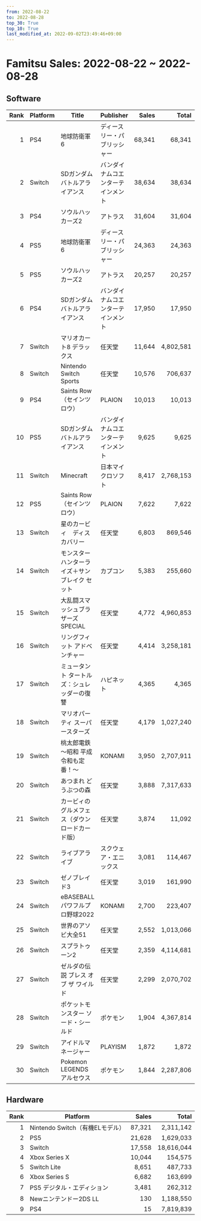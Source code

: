 ```yaml
---
from: 2022-08-22
to: 2022-08-28
top_30: True
top_10: True
last_modified_at: 2022-09-02T23:49:46+09:00
---
```

# Famitsu Sales: 2022-08-22 ~ 2022-08-28
## Software
| Rank | Platform | Title | Publisher | Sales | Total | Rate | New |
| -: | -- | -- | -- | -: | -: | -: | -- |
| 1 | PS4 | 地球防衛軍6 | ディースリー・パブリッシャー | 68,341 | 68,341 | 20% | **New** |
| 2 | Switch | SDガンダム バトルアライアンス | バンダイナムコエンターテインメント | 38,634 | 38,634 | 40% | **New** |
| 3 | PS4 | ソウルハッカーズ2 | アトラス | 31,604 | 31,604 | 60% | **New** |
| 4 | PS5 | 地球防衛軍6 | ディースリー・パブリッシャー | 24,363 | 24,363 | 40% | **New** |
| 5 | PS5 | ソウルハッカーズ2 | アトラス | 20,257 | 20,257 | 60% | **New** |
| 6 | PS4 | SDガンダム バトルアライアンス | バンダイナムコエンターテインメント | 17,950 | 17,950 | 40% | **New** |
| 7 | Switch | マリオカート8 デラックス | 任天堂 | 11,644 | 4,802,581 | 20% |  |
| 8 | Switch | Nintendo Switch Sports | 任天堂 | 10,576 | 706,637 | 20% |  |
| 9 | PS4 | Saints Row（セインツロウ） | PLAION | 10,013 | 10,013 | 40% | **New** |
| 10 | PS5 | SDガンダム バトルアライアンス | バンダイナムコエンターテインメント | 9,625 | 9,625 | 40% | **New** |
| 11 | Switch | Minecraft | 日本マイクロソフト | 8,417 | 2,768,153 | 20% |  |
| 12 | PS5 | Saints Row（セインツロウ） | PLAION | 7,622 | 7,622 | 40% | **New** |
| 13 | Switch | 星のカービィ　ディスカバリー | 任天堂 | 6,803 | 869,546 | 20% |  |
| 14 | Switch | モンスターハンターライズ＋サンブレイク セット | カプコン | 5,383 | 255,660 | 20% |  |
| 15 | Switch | 大乱闘スマッシュブラザーズ SPECIAL | 任天堂 | 4,772 | 4,960,853 | 20% |  |
| 16 | Switch | リングフィット アドベンチャー | 任天堂 | 4,414 | 3,258,181 | 20% |  |
| 17 | Switch | ミュータント タートルズ：シュレッダーの復讐 | ハピネット | 4,365 | 4,365 | 80% | **New** |
| 18 | Switch | マリオパーティ スーパースターズ | 任天堂 | 4,179 | 1,027,240 | 20% |  |
| 19 | Switch | 桃太郎電鉄 〜昭和 平成 令和も定番！〜 | KONAMI | 3,950 | 2,707,911 | 20% |  |
| 20 | Switch | あつまれ どうぶつの森 | 任天堂 | 3,888 | 7,317,633 | 20% |  |
| 21 | Switch | カービィのグルメフェス（ダウンロードカード版） | 任天堂 | 3,874 | 11,092 | 20% |  |
| 22 | Switch | ライブアライブ | スクウェア・エニックス | 3,081 | 114,467 | 40% |  |
| 23 | Switch | ゼノブレイド3 | 任天堂 | 3,019 | 161,990 | 40% |  |
| 24 | Switch | eBASEBALLパワフルプロ野球2022 | KONAMI | 2,700 | 223,407 | 20% |  |
| 25 | Switch | 世界のアソビ大全51 | 任天堂 | 2,552 | 1,013,066 | 20% |  |
| 26 | Switch | スプラトゥーン2 | 任天堂 | 2,359 | 4,114,681 | 20% |  |
| 27 | Switch | ゼルダの伝説 ブレス オブ ザ ワイルド | 任天堂 | 2,299 | 2,070,702 | 20% |  |
| 28 | Switch | ポケットモンスター ソード・シールド | ポケモン | 1,904 | 4,367,814 | 20% |  |
| 29 | Switch | アイドルマネージャー | PLAYISM | 1,872 | 1,872 | 60% | **New** |
| 30 | Switch | Pokemon LEGENDS アルセウス | ポケモン | 1,844 | 2,287,806 | 20% |  |

## Hardware
| Rank | Platform | Sales | Total |
| -: | -- | -: | -: |
| 1 | Nintendo Switch（有機ELモデル） | 87,321 | 2,311,142 |
| 2 | PS5 | 21,628 | 1,629,033 |
| 3 | Switch | 17,558 | 18,616,044 |
| 4 | Xbox Series X | 10,044 | 154,575 |
| 5 | Switch Lite | 8,651 | 487,733 |
| 6 | Xbox Series S | 6,682 | 163,699 |
| 7 | PS5 デジタル・エディション | 3,481 | 262,312 |
| 8 | Newニンテンドー2DS LL | 130 | 1,188,550 |
| 9 | PS4 | 15 | 7,819,839 |